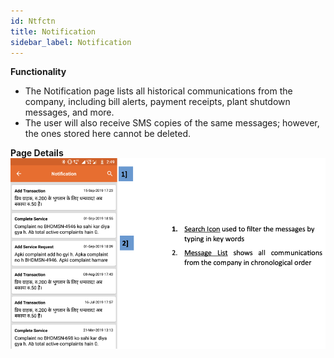 ```yaml
---
id: Ntfctn
title: Notification
sidebar_label: Notification
---
```


**Functionality**
* The Notification page lists all historical communications from the company, including bill alerts, payment receipts, plant shutdown messages, and more.
* The user will also receive SMS copies of the same messages; however, the ones stored here cannot be deleted.


**Page Details**
![Notification](./assets/4.19_Notification.png)
